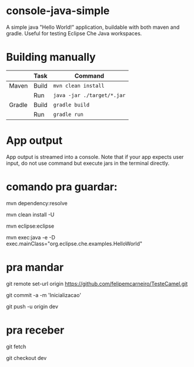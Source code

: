 # console-java-simple

A simple java "Hello World!" application, buildable with both maven and gradle. Useful for testing Eclipse Che Java workspaces.


# Building manually

|        | Task  | Command                    |
| ------ | ----- | -------------------------- |
| Maven  | Build | `mvn clean install`        |
|        | Run   | `java -jar ./target/*.jar` |
| Gradle | Build | `gradle build`             |
|        | Run   | `gradle run`               |


# App output

App output is streamed into a console. Note that if your app expects user input, do not use command but execute jars in the terminal directly.


# comando pra guardar:

mvn dependency:resolve

mvn clean install -U

mvn eclipse:eclipse

mvn exec:java -e -D exec.mainClass="org.eclipse.che.examples.HelloWorld"

# pra mandar
git remote set-url origin https://github.com/felipemcarneiro/TesteCamel.git 

git commit -a -m 'Inicializacao'

git push -u origin dev


# pra receber
git fetch

git checkout dev
